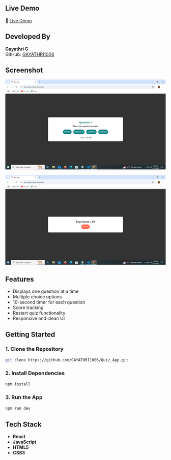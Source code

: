 
## Live Demo

🔗 [Live Demo](https://quiz-app-sample.vercel.app/)  

## Developed By  
**Gayathri G**  
GitHub: [GAYATHRI1006](https://github.com/GAYATHRI1006)

## Screenshot

![Quiz App Screenshot](quiz1.png)

![Quiz App Screenshot](quiz2.png)


## Features

- Displays one question at a time  
- Multiple choice options  
- 10-second timer for each question  
- Score tracking  
- Restart quiz functionality  
- Responsive and clean UI  

## Getting Started

### 1. Clone the Repository

```bash
git clone https://github.com/GAYATHRI1006/Quiz_App.git
```

### 2. Install Dependencies

```bash
npm install
```

### 3. Run the App

```bash
npm run dev
```

## Tech Stack

- **React**
- **JavaScript**
- **HTML5**
- **CSS3**          
